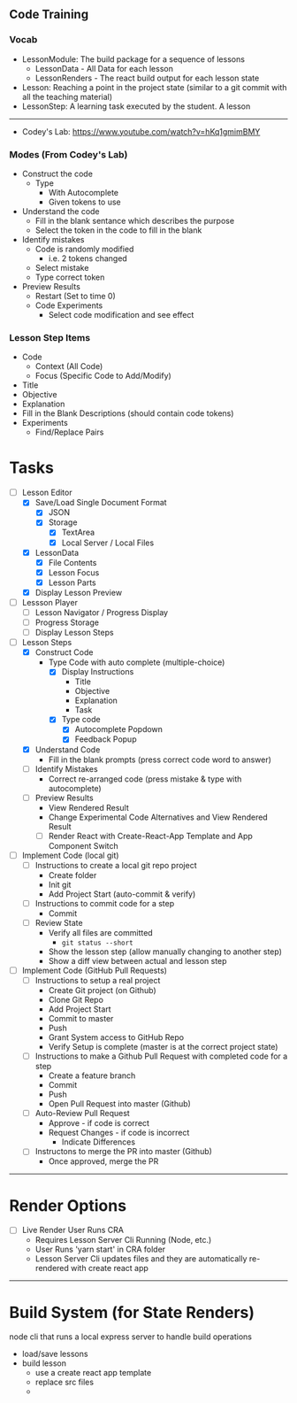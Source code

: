 
## Code Training

### Vocab

- LessonModule: The build package for a sequence of lessons
    - LessonData - All Data for each lesson
    - LessonRenders - The react build output for each lesson state 
- Lesson: Reaching a point in the project state (similar to a git commit with all the teaching material)
- LessonStep: A learning task executed by the student. A lesson

---

- Codey's Lab: https://www.youtube.com/watch?v=hKq1gmimBMY

### Modes (From Codey's Lab)

- Construct the code
    - Type
        - With Autocomplete
        - Given tokens to use
- Understand the code
    - Fill in the blank sentance which describes the purpose
    - Select the token in the code to fill in the blank
- Identify mistakes
    - Code is randomly modified
        - i.e. 2 tokens changed
    - Select mistake
    - Type correct token
- Preview Results
    - Restart (Set to time 0)
    - Code Experiments
        - Select code modification and see effect

### Lesson Step Items

- Code
    - Context (All Code)
    - Focus (Specific Code to Add/Modify)
- Title
- Objective
- Explanation
- Fill in the Blank Descriptions (should contain code tokens)
- Experiments
    - Find/Replace Pairs


# Tasks

- [ ] Lesson Editor
    - [x] Save/Load Single Document Format
        - [x] JSON
        - [x] Storage
            - [x] TextArea
            - [x] Local Server / Local Files
    - [x] LessonData
        - [x] File Contents
        - [x] Lesson Focus
        - [x] Lesson Parts
    - [x] Display Lesson Preview
- [ ] Lessson Player
    - [ ] Lesson Navigator / Progress Display
    - [ ] Progress Storage
    - [ ] Display Lesson Steps
- [ ] Lesson Steps
    - [x] Construct Code
        - Type Code with auto complete (multiple-choice)
            - [x] Display Instructions
                - Title
                - Objective
                - Explanation
                - Task
            - [x] Type code
                - [x] Autocomplete Popdown
                - [x] Feedback Popup
    - [x] Understand Code
        - Fill in the blank prompts (press correct code word to answer)
    - [ ] Identify Mistakes
        - Correct re-arranged code (press mistake & type with autocomplete)
    - [ ] Preview Results
        - View Rendered Result
        - Change Experimental Code Alternatives and View Rendered Result
        - [ ] Render React with Create-React-App Template and App Component Switch

- [ ] Implement Code (local git)
    - [ ] Instructions to create a local git repo project
        - Create folder
        - Init git
        - Add Project Start (auto-commit & verify)
    - [ ] Instructions to commit code for a step
        - Commit
    - [ ] Review State
        - Verify all files are committed
            - `git status --short`
        - Show the lesson step (allow manually changing to another step)
        - Show a diff view between actual and lesson step
- [ ] Implement Code (GitHub Pull Requests)
    - [ ] Instructions to setup a real project
        - Create Git project (on Github)
        - Clone Git Repo
        - Add Project Start
        - Commit to master
        - Push
        - Grant System access to GitHub Repo
        - Verify Setup is complete (master is at the correct project state)
    - [ ] Instructions to make a Github Pull Request with completed code for a step
        - Create a feature branch
        - Commit
        - Push
        - Open Pull Request into master (Github)
    - [ ] Auto-Review Pull Request
        - Approve - if code is correct
        - Request Changes - if code is incorrect
            - Indicate Differences
    - [ ] Instructons to merge the PR into master (Github)
        - Once approved, merge the PR

--- 

# Render Options

- [ ] Live Render User Runs CRA
    - Requires Lesson Server Cli Running (Node, etc.)
    - User Runs 'yarn start' in CRA folder
    - Lesson Server Cli updates files and they are automatically re-rendered with create react app

---

# Build System (for State Renders)

node cli that runs a local express server to handle build operations

- load/save lessons
- build lesson
    - use a create react app template
    - replace src files
    - 